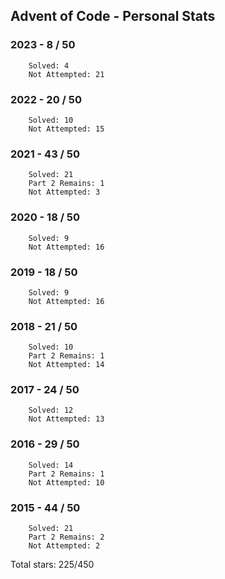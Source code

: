 ## Advent of Code - Personal Stats
### 2023 - 8 / 50
```
	Solved: 4
	Not Attempted: 21
```
### 2022 - 20 / 50
```
	Solved: 10
	Not Attempted: 15
```
### 2021 - 43 / 50
```
	Solved: 21
	Part 2 Remains: 1
	Not Attempted: 3
```
### 2020 - 18 / 50
```
	Solved: 9
	Not Attempted: 16
```
### 2019 - 18 / 50
```
	Solved: 9
	Not Attempted: 16
```
### 2018 - 21 / 50
```
	Solved: 10
	Part 2 Remains: 1
	Not Attempted: 14
```
### 2017 - 24 / 50
```
	Solved: 12
	Not Attempted: 13
```
### 2016 - 29 / 50
```
	Solved: 14
	Part 2 Remains: 1
	Not Attempted: 10
```
### 2015 - 44 / 50
```
	Solved: 21
	Part 2 Remains: 2
	Not Attempted: 2
```
Total stars: 225/450
